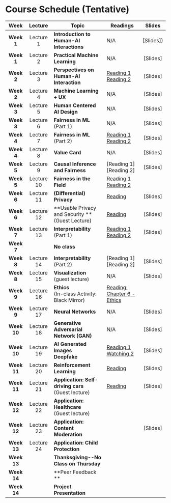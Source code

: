 # Course Schedule (Tentative)

Week  |Lecture   |Topic  |Readings  |Slides |
:------:|:-----:|-------|----------|:------:
| **Week 1**  | Lecture 1  | **Introduction to Human-AI Interactions**                                                                                         | N/A                                                                                                                                                                   | [Slides])                   |
| **Week 1**  | Lecture 2  | **Practical Machine Learning**                                                                                                    | N/A                                                                                                                                                                   | [Slides]                   |
| **Week 2**  | Lecture 3  | **Perspectives on Human-AI Interaction**                                                                                          | [Reading 1](https://drive.google.com/file/d/1grw-nE7hGErwgkYB0SBrSIlD0xIXy_js/view?usp=sharing) <br> [Reading 2](http://erichorvitz.com/chi99horvitz.pdf)             | [Slides]                   |
| **Week 2**  | Lecture 4  | **Machine Learning + UX** | N/A                                                                                                                                                                   |[Slides]                                                                                                                 |
| **Week 3**  | Lecture 5  | **Human Centered AI Design**                                                                                                         | N/A                                                                                                                                                                   | [Slides]                  |
| **Week 3**  | Lecture 6  | **Fairness in ML** (Part 1)                                                                                                       | N/A                                                                                                                                                                   | [Slides]                   |
| **Week 4**  | Lecture 7  | **Fairness in ML** (Part 2)                                                                                                       | [Reading 1](https://arxiv.org/abs/1609.05807) <br> [Reading 2](https://arxiv.org/abs/1703.00056)                                                                      | [Slides]                   |
| **Week 4**  | Lecture 8  | **Value Card**                                                                                                         | N/A                                                                                                                                                                   | [Slides]                  |
| **Week 5**  | Lecture 9  | **Causal Inference and Fairness**                  | [Reading 1] <br> [Reading 2]                                           | [Slides]|
| **Week 5**  | Lecture 10 | **Fairness in the Field** <br>  | [Reading 1](https://www.wired.com/story/excerpt-from-automating-inequality/) <br> [Reading 2](https://dl.acm.org/doi/10.1145/3290605.3300271)                         |                                                                                                                |
| **Week 6**  | Lecture 11 | **(Differential) Privacy**                                                                                                        | [Reading](https://arstechnica.com/tech-policy/2009/09/your-secrets-live-online-in-databases-of-ruin/)                                                                 | [Slides]                   |
| **Week 6**  | Lecture 12 | **Usable Privacy and Security **<br> (Guest Lecture)               | [Reading](https://cmu.app.box.com/s/33kxmwvdrauel90incqwa5i71hqx98sx)                                                                                                 | [Slides]                  |
| **Week 7**  | Lecture 13 | **Interpretability** (Part 1)                                                                                                     | [Reading 1](https://arxiv.org/pdf/1602.04938.pdf)<br> [Reading 2](https://arxiv.org/pdf/1702.08608.pdf)                                                               | [Slides]                  |
| **Week 7**  |   | **No class**                                                                                                         |                                                                                                                                                                    |                  |
| **Week 8**  | Lecture 14 | **Interpretability** (Part 2)                           | [Reading 1]<br> [Reading 2]                                                                       | [Slides]                   |
| **Week 8**  | Lecture 15 | **Visualization** <br>(guest lecture)                                                                             | N/A                                                                                                                                                                   | [Slides]                  |
| **Week 9**  | Lecture 16 | **Ethics** <br>(In-class Activity: Black Mirror)                                                                             | [Reading: Chapter 6 - Ethics](https://www.bitbybitbook.com/en/1st-ed/ethics/)                                                                                         |                                                                                                                |
| **Week 9** | Lecture 17 | **Neural Networks**                                                                                                               | N/A                                                                                                                                                                   | [Slides] |
| **Week 10** | Lecture 18 | **Generative Adversarial Network (GAN)**                                                                                          | N/A                                                                                                                                                                   | [Slides] |
| **Week 10** | Lecture 19 | **AI Generated Images <br> Deepfake**                                                                                             | [Reading 1](https://regmedia.co.uk/2019/10/08/deepfake_report.pdf) <br>  [Watching 2](https://www.nytimes.com/2019/08/14/opinion/deepfakes-adele-disinformation.html) | [Slides] |
| **Week 11** | Lecture 20 | **Reinforcement Learning**                                                                                                        | [Reading](https://www.nature.com/articles/518486a)                                                                                                                    | [Slides]               |
| **Week 11** | Lecture 21 | **Application: Self-driving cars** <br> (Guest lecture)                                      | [Reading](https://www.vox.com/future-perfect/2020/2/14/21063487/self-driving-cars-autonomous-vehicles-waymo-cruise-uber)                                              | [Slides]                   |
| **Week 12** | Lecture 22 | **Application: Healthcare**<br> (Guest lecture)                                               |                                                                                                                                                                       |                                                                                                                |
| **Week 12** | Lecture 23 | **Application: Content Moderation** <br>                                       |                                               | [Slides]                   |
| **Week 13** | Lecture 24 | **Application: Child Protection**<br>                                                |                                                                                                                                                                       |                                                                                                                |
| **Week 13** |   | **Thanksgiving--No Class on Thursday**                                                                                            |                                                                                                                                                                       |                                                                                                                |
| **Week 14** |            | **Peer Feedback **                                                                                                                |                                                                                                                                                                       |                                                                                                                |
| **Week 14** |            | **Project Presentation**                                                                                                          |                                                                                                                                                                       |                                                                                                                |
